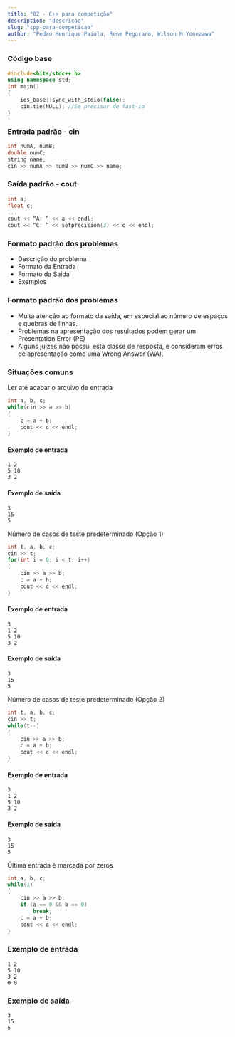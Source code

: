 ```yaml
---
title: "02 - C++ para competição"
description: "descricao"
slug: "cpp-para-competicao"
author: "Pedro Henrique Paiola, Rene Pegoraro, Wilson M Yonezawa"
---
```

### Código base
``` C++
#include<bits/stdc++.h>
using namespace std;
int main()
{
    ios_base::sync_with_stdio(false);
    cin.tie(NULL); //Se precisar de fast-io
}
```

### Entrada padrão - cin
``` C++
int numA, numB;
double numC;
string name;
cin >> numA >> numB >> numC >> name;
``` 

### Saída padrão - cout
``` C++
int a;
float c;
...
cout << “A: ” << a << endl;
cout << “C: ” << setprecision(3) << c << endl;
``` 

### Formato padrão dos problemas
- Descrição do problema
- Formato da Entrada
- Formato da Saída
- Exemplos

### Formato padrão dos problemas
- Muita atenção ao formato da saída, em especial ao número de espaços e quebras de linhas.
- Problemas na apresentação dos resultados podem gerar um Presentation Error (PE)
- Alguns juízes não possui esta classe de resposta, e consideram erros de apresentação como uma Wrong Answer (WA).

### Situações comuns
Ler até acabar o arquivo de entrada
``` C++
int a, b, c;
while(cin >> a >> b)
{
    c = a + b;
    cout << c << endl;
}
``` 

#### Exemplo de entrada 
```
1 2
5 10
3 2
```
#### Exemplo de saída
```
3
15
5
```

Número de casos de teste predeterminado (Opção 1)
``` C++
int t, a, b, c;
cin >> t;
for(int i = 0; i < t; i++)
{
    cin >> a >> b;
    c = a + b;
    cout << c << endl;
}
``` 

#### Exemplo de entrada
```
3
1 2
5 10
3 2
```

#### Exemplo de saída
```
3
15
5
```

Número de casos de teste predeterminado (Opção 2)
``` C++
int t, a, b, c;
cin >> t;
while(t--)
{
    cin >> a >> b;
    c = a + b;
    cout << c << endl;
}
``` 

#### Exemplo de entrada
```
3
1 2
5 10
3 2
```

#### Exemplo de saída
```
3
15
5
```

Última entrada é marcada por zeros
``` C++
int a, b, c;
while(1)
{
    cin >> a >> b;
    if (a == 0 && b == 0)
        break;
    c = a + b;
    cout << c << endl;
}
``` 

### Exemplo de entrada
```
1 2
5 10
3 2
0 0
```

### Exemplo de saída
```
3
15
5
```
